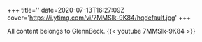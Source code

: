 +++
title=''
date=2020-07-13T16:27:09Z
cover='https://i.ytimg.com/vi/7MMSlk-9K84/hqdefault.jpg'
+++

All content belongs to GlennBeck.
{{< youtube 7MMSlk-9K84 >}}
